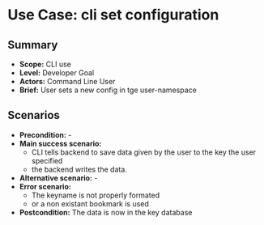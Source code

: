 # Use Case: cli set configuration

## Summary

- **Scope:** CLI use
- **Level:** Developer Goal
- **Actors:** Command Line User
- **Brief:** User sets a new config in tge user-namespace

## Scenarios

- **Precondition:** -
- **Main success scenario:**
  - CLI tells backend to save data given by the user to the key the user specified
  - the backend writes the data.
- **Alternative scenario:** -
- **Error scenario:**
  - The keyname is not properly formated
  - or a non existant bookmark is used
- **Postcondition:** The data is now in the key database
